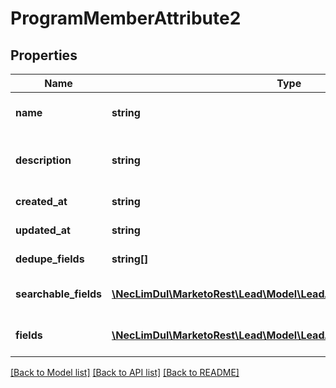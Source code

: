 # ProgramMemberAttribute2

## Properties

Name | Type | Description | Notes
------------ | ------------- | ------------- | -------------
**name** | **string** | \&quot;API Program Member\&quot; | 
**description** | **string** | \&quot;API Program Member Map\&quot; | 
**created_at** | **string** | Datetime when created | 
**updated_at** | **string** | Datetime updated | 
**dedupe_fields** | **string[]** | List of dedupe fields | 
**searchable_fields** | [**\NecLimDul\MarketoRest\Lead\Model\LeadAttribute2SearchableFields[]**](LeadAttribute2SearchableFields.md) | List of searchable fields | 
**fields** | [**\NecLimDul\MarketoRest\Lead\Model\LeadAttribute2Fields2[]**](LeadAttribute2Fields2.md) | Description of searchable fields | 

[[Back to Model list]](../README.md#documentation-for-models) [[Back to API list]](../README.md#documentation-for-api-endpoints) [[Back to README]](../README.md)
